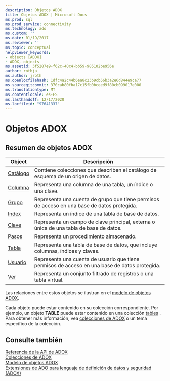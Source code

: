 ```yaml
---
description: Objetos ADOX
title: Objetos ADOX | Microsoft Docs
ms.prod: sql
ms.prod_service: connectivity
ms.technology: ado
ms.custom: ''
ms.date: 01/19/2017
ms.reviewer: ''
ms.topic: conceptual
helpviewer_keywords:
- objects [ADOX]
- ADOX, objects
ms.assetid: 3f5287e9-f62c-40c4-bb59-985102be956e
author: rothja
ms.author: jroth
ms.openlocfilehash: 1dfc4a2c44b6ea8c23b9cb56b3a2e6d844e9ca77
ms.sourcegitcommit: 370cab80fba17c15fb0bceed9f80cb099017e000
ms.translationtype: MT
ms.contentlocale: es-ES
ms.lasthandoff: 12/17/2020
ms.locfileid: "97641337"
---
```

# <a name="adox-objects"></a>Objetos ADOX
## <a name="adox-object-summary"></a>Resumen de objetos ADOX  
  
|Object|Descripción|  
|------------|-----------------|  
|[Catálogo](./catalog-object-adox.md)|Contiene colecciones que describen el catálogo de esquema de un origen de datos.|  
|[Columna](./column-object-adox.md)|Representa una columna de una tabla, un índice o una clave.|  
|[Grupo](./group-object-adox.md)|Representa una cuenta de grupo que tiene permisos de acceso en una base de datos protegida.|  
|[Index](./index-object-adox.md)|Representa un índice de una tabla de base de datos.|  
|[Clave](./key-object-adox.md)|Representa un campo de clave principal, externa o única de una tabla de base de datos.|  
|[Pasos](./procedure-object-adox.md)|Representa un procedimiento almacenado.|  
|[Tabla](./table-object-adox.md)|Representa una tabla de base de datos, que incluye columnas, índices y claves.|  
|[Usuario](./user-object-adox.md)|Representa una cuenta de usuario que tiene permisos de acceso en una base de datos protegida.|  
|[Ver](./view-object-adox.md)|Representa un conjunto filtrado de registros o una tabla virtual.|  
  
 Las relaciones entre estos objetos se ilustran en el [modelo de objetos ADOX](./adox-object-model.md).  
  
 Cada objeto puede estar contenido en su colección correspondiente. Por ejemplo, un objeto **TABLE** puede estar contenido en una colección [tables](./tables-collection-adox.md) . Para obtener más información, vea [colecciones de ADOX](./adox-collections.md) o un tema específico de la colección.  
  
## <a name="see-also"></a>Consulte también  
 [Referencia de la API de ADOX](./adox-object-model.md)   
 [Colecciones de ADOX](./adox-collections.md)   
 [Modelo de objetos ADOX](./adox-object-model.md)   
 [Extensiones de ADO para lenguaje de definición de datos y seguridad (ADOX)](../../guide/extensions/ado-extensions-for-data-definition-language-and-security-adox.md)